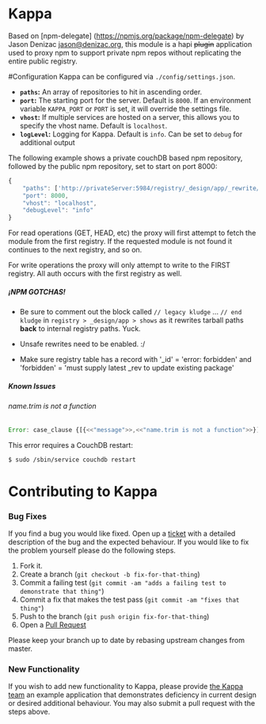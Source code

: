 Kappa
======

Based on [npm-delegate] (https://npmjs.org/package/npm-delegate) by Jason Denizac <jason@denizac.org>, this module
is a hapi ~~plugin~~ application used to proxy npm to support private npm repos without replicating the entire public registry.

#Configuration
Kappa can be configured via `./config/settings.json`.

- **`paths`:** An array of repositories to hit in ascending order.
- **`port`:** The starting port for the server. Default is `8000`. If an environment variable `KAPPA_PORT` or `PORT` is set, it will override the settings file.
- **`vhost`:** If multiple services are hosted on a server, this allows you to specify the vhost name. Default is `localhost`.
- **`logLevel`:** Logging for Kappa. Default is `info`. Can be set to `debug` for additional output

The following example shows a private couchDB based npm repository, followed by the public npm repository, set to start on port 8000:


```javascript
{
    "paths": ['http://privateServer:5984/registry/_design/app/_rewrite/', 'http://registry.npmjs.org/'],
    "port": 8000,
    "vhost": "localhost",
    "debugLevel": "info"
}
```

For read operations (GET, HEAD, etc) the proxy will first attempt to fetch the module from the first registry.
If the requested module is not found it continues to the next registry, and so on.

For write operations the proxy will only attempt to write to the FIRST registry. All auth occurs with the first registry as well.



##### **¡NPM GOTCHAS!**
- Be sure to comment out the block called `// legacy kludge` ... `// end kludge` in
`registry > _design/app > shows` as it rewrites tarball paths **back** to internal registry paths. Yuck.

- Unsafe rewrites need to be enabled. :/

- Make sure registry table has a record with '_id' = 'error: forbidden' and 'forbidden' = 'must supply latest _rev to update existing package'


##### Known Issues
###### name.trim is not a function
```javascript
Error: case_clause {[{<<"message">>,<<"name.trim is not a function">>}]}
```
This error requires a CouchDB restart:
```bash
$ sudo /sbin/service couchdb restart
```

# Contributing to Kappa

### Bug Fixes

If you find a bug you would like fixed. Open up a [ticket](https://github.com/PayPal/kappa/issues/new) with a detailed description of the bug and the expected behaviour. If you would like to fix the problem yourself please do the following steps.

1. Fork it.
2. Create a branch (`git checkout -b fix-for-that-thing`)
3. Commit a failing test (`git commit -am "adds a failing test to demonstrate that thing"`)
3. Commit a fix that makes the test pass (`git commit -am "fixes that thing"`)
4. Push to the branch (`git push origin fix-for-that-thing`)
5. Open a [Pull Request](https://github.com/PayPal/kappa/pulls)

Please keep your branch up to date by rebasing upstream changes from master.

### New Functionality

If you wish to add new functionality to Kappa, please provide [the Kappa team](mailto:DL-PP-NodeJS-CoreTeam@paypal.com) an example application that demonstrates deficiency in current design or desired additional behaviour. You may also submit a pull request with the steps above.


